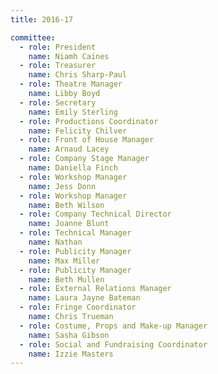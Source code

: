 ```yaml
---
title: 2016-17

committee:
  - role: President
    name: Niamh Caines
  - role: Treasurer
    name: Chris Sharp-Paul
  - role: Theatre Manager
    name: Libby Boyd
  - role: Secretary
    name: Emily Sterling
  - role: Productions Coordinator
    name: Felicity Chilver
  - role: Front of House Manager
    name: Arnaud Lacey
  - role: Company Stage Manager
    name: Daniella Finch
  - role: Workshop Manager
    name: Jess Donn
  - role: Workshop Manager
    name: Beth Wilson
  - role: Company Technical Director
    name: Joanne Blunt
  - role: Technical Manager
    name: Nathan
  - role: Publicity Manager
    name: Max Miller
  - role: Publicity Manager
    name: Beth Mullen
  - role: External Relations Manager
    name: Laura Jayne Bateman
  - role: Fringe Coordinator
    name: Chris Trueman
  - role: Costume, Props and Make-up Manager
    name: Sasha Gibson
  - role: Social and Fundraising Coordinator
    name: Izzie Masters
---
```

